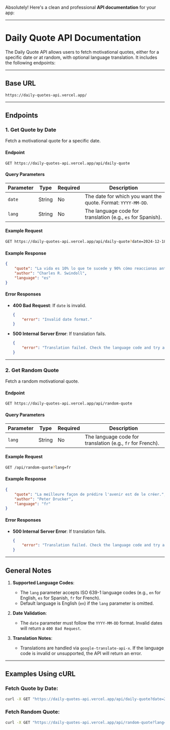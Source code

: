 Absolutely! Here's a clean and professional **API documentation** for your app:

---

# **Daily Quote API Documentation**

The Daily Quote API allows users to fetch motivational quotes, either for a specific date or at random, with optional language translation. It includes the following endpoints:

---

## **Base URL**
```
https://daily-quotes-api.vercel.app/
```

---

## **Endpoints**

### 1. **Get Quote by Date**
Fetch a motivational quote for a specific date.

#### **Endpoint**
```
GET https://daily-quotes-api.vercel.app/api/daily-quote
```

#### **Query Parameters**
| Parameter | Type   | Required | Description                                                    |
|-----------|--------|----------|----------------------------------------------------------------|
| `date`    | String | No       | The date for which you want the quote. Format: `YYYY-MM-DD`.   |
| `lang`    | String | No       | The language code for translation (e.g., `es` for Spanish).    |

#### **Example Request**
```bash
GET https://daily-quotes-api.vercel.app/api/daily-quote?date=2024-12-18&lang=es
```

#### **Example Response**
```json
{
    "quote": "La vida es 10% lo que te sucede y 90% cómo reaccionas ante ello.",
    "author": "Charles R. Swindoll",
    "language": "es"
}
```

#### **Error Responses**
- **400 Bad Request**: If `date` is invalid.
  ```json
  {
      "error": "Invalid date format."
  }
  ```
- **500 Internal Server Error**: If translation fails.
  ```json
  {
      "error": "Translation failed. Check the language code and try again."
  }
  ```

---

### 2. **Get Random Quote**
Fetch a random motivational quote.

#### **Endpoint**
```
GET https://daily-quotes-api.vercel.app/api/random-quote
```

#### **Query Parameters**
| Parameter | Type   | Required | Description                                                     |
|-----------|--------|----------|-----------------------------------------------------------------|
| `lang`    | String | No       | The language code for translation (e.g., `fr` for French).     |

#### **Example Request**
```bash
GET /api/random-quote?lang=fr
```

#### **Example Response**
```json
{
    "quote": "La meilleure façon de prédire l'avenir est de le créer.",
    "author": "Peter Drucker",
    "language": "fr"
}
```

#### **Error Responses**
- **500 Internal Server Error**: If translation fails.
  ```json
  {
      "error": "Translation failed. Check the language code and try again."
  }
  ```

---

## **General Notes**
1. **Supported Language Codes**:
   - The `lang` parameter accepts ISO 639-1 language codes (e.g., `en` for English, `es` for Spanish, `fr` for French).
   - Default language is English (`en`) if the `lang` parameter is omitted.

2. **Date Validation**:
   - The `date` parameter must follow the `YYYY-MM-DD` format. Invalid dates will return a `400 Bad Request`.

3. **Translation Notes**:
   - Translations are handled via `google-translate-api-x`. If the language code is invalid or unsupported, the API will return an error.

---

## **Examples Using cURL**

### Fetch Quote by Date:
```bash
curl -X GET "https://daily-quotes-api.vercel.app/api/daily-quote?date=2024-12-18&lang=de"
```

### Fetch Random Quote:
```bash
curl -X GET "https://daily-quotes-api.vercel.app/api/random-quote?lang=it"
```
